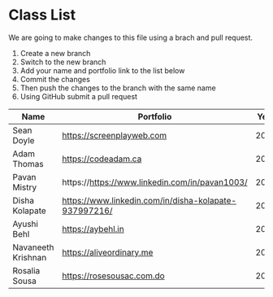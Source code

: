 # Class List

We are going to make changes to this file using a brach and pull request.

1. Create a new branch
2. Switch to the new branch
3. Add your name and portfolio link to the list below
4. Commit the changes
5. Then push the changes to the branch with the same name
6. Using GitHub submit a pull request

| Name           | Portfolio                                             | Year |
| -------------- | ----------------------------------------------------- | ---- |
| Sean Doyle     | https://screenplayweb.com                             | 2020 |
| Adam Thomas    | https://codeadam.ca                                   | 2024 |
| Pavan Mistry   | https://https://www.linkedin.com/in/pavan1003/        | 2024 |
| Disha Kolapate | https://www.linkedin.com/in/disha-kolapate-937997216/ | 2024 |
| Ayushi Behl    | https://aybehl.in                                     | 2024 |
| Navaneeth Krishnan | https://aliveordinary.me  | 2024 |
|Rosalia Sousa | https://rosesousac.com.do | 2024|

